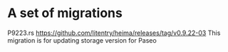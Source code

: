 # A set of migrations
P9223.rs
https://github.com/litentry/heima/releases/tag/v0.9.22-03
This migration is for updating storage version for Paseo